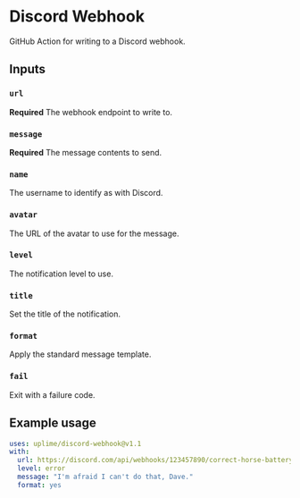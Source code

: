 # Discord Webhook

GitHub Action for writing to a Discord webhook.

## Inputs

### `url`

**Required** The webhook endpoint to write to.

### `message`

**Required** The message contents to send.

### `name`

The username to identify as with Discord.

### `avatar`

The URL of the avatar to use for the message.

### `level`

The notification level to use.

### `title`

Set the title of the notification.

### `format`

Apply the standard message template.

### `fail`

Exit with a failure code.

## Example usage

```yaml
uses: uplime/discord-webhook@v1.1
with:
  url: https://discord.com/api/webhooks/123457890/correct-horse-battery-staple
  level: error
  message: "I'm afraid I can't do that, Dave."
  format: yes
```
